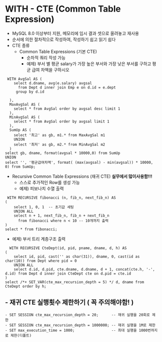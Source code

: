 # WITH - CTE (Common Table Expression)
- MySQL 8.0 이상부터 지원, 메모리에 임시 결과 셋으로 올려놓고 재사용
- 순서에 의한 절차적으로 작성하여, 작성하기 쉽고 읽기 쉽다
- CTE 종류
  - Common Table Expressions (기본 CTE)
    - 순차적 쿼리 작성 가능
    - 예제) 부서 별 평균 salary가 가장 높은 부서와 가장 낮은 부서를 구하고 평균 급여 차액을 구하시오
<pre><code> WITH AvgSal AS (
    select d.dname, avg(e.salary) avgsal
      from Dept d inner join Emp e on d.id = e.dept
     group by d.id
     
  ),
  MaxAvgSal AS (
    select * from AvgSal order by avgsal desc limit 1
  ),
  MinAvgSal AS (
    select * from AvgSal order by avgsal limit 1
  ),
  SumUp AS (
    select '최고' as gb, m1.* from MaxAvgSal m1
    UNION
    select '최저' as gb, m2.* from MinAvgSal m2
  )
select gb, dname, format(avgsal * 10000,0) from SumUp
UNION
select '', '평균급여차액', format( (max(avgsal) - min(avgsal)) * 10000, 0) from SumUp;
</code></pre>

  - Recursive Common Table Expressions (재귀 CTE) **실무에서 많이사용함!!!**
    - 스스로 추가적인 Row를 생성 가능
    - 예제) 피보나치 수열 출력
<pre><code> WITH RECURSIVE fibonacci (n, fib_n, next_fib_n) AS
(
    select 1, 0, 1  -- 초기값 세팅
    UNION ALL
    select n + 1, next_fib_n, fib_n + next_fib_n
      from fibonacci where n < 10 -- 10개까지 출력
)
select * from fibonacci;
</code></pre>

  - 예제) 부서 트리 계층구조 출력
<pre><code>  WITH RECURSIVE CteDept(id, pid, pname, dname, d, h) AS 
(
    select id, pid, cast('' as char(31)), dname, 0, cast(id as char(10)) from Dept where pid = 0
    UNION ALL
    select d.id, d.pid, cte.dname, d.dname, d + 1, concat(cte.h, '-', d.id) from Dept d inner join CteDept cte on d.pid = cte.id
)
select /*+ SET_VAR(cte_max_recursion_depth = 5) */ d, dname from CteDept order by h;
</code></pre>

  ## - **재귀 CTE 실행횟수 제한하기 ( 꼭 주의해야함! )**
    - SET SESSION cte_max_recursion_depth = 20;      -- 재귀 실행을 20회로 제한
    - SET SESSION cte_max_recursion_depth = 1000000; -- 재귀 실행을 1M로 제한
    - SET max_execution_time = 1000;                 -- 최대 실행을 1000번까지로 제한(디폴트)

